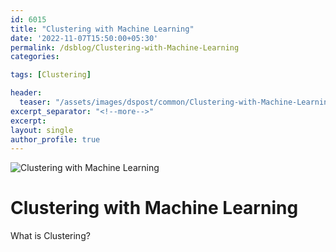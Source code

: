 ```yaml
---
id: 6015    
title: "Clustering with Machine Learning"
date: '2022-11-07T15:50:00+05:30'
permalink: /dsblog/Clustering-with-Machine-Learning
categories:

tags: [Clustering]

header:
  teaser: "/assets/images/dspost/common/Clustering-with-Machine-Learning.jpg"
excerpt_separator: "<!--more-->"
excerpt:
layout: single
author_profile: true
---
```


![Clustering with Machine Learning](/assets/images/dspost/common/Clustering-with-Machine-Learning.jpg)

# Clustering with Machine Learning

What is Clustering?

